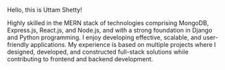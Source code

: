 Hello, this is Uttam Shetty!

Highly skilled in the MERN stack of technologies comprising MongoDB, Express.js, React.js, and Node.js, and with a strong foundation in Django and Python programming. I enjoy developing effective, scalable, and user-friendly applications. My experience is based on multiple projects where I designed, developed, and constructed full-stack solutions while contributing to frontend and backend development.
